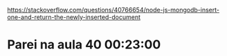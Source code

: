 <!-- Retornando registro a partir do insertOne no mongoDB -->
https://stackoverflow.com/questions/40766654/node-js-mongodb-insert-one-and-return-the-newly-inserted-document

# Parei na aula 40 00:23:00